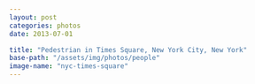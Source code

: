 ```yaml
---
layout: post
categories: photos
date: 2013-07-01

title: "Pedestrian in Times Square, New York City, New York"
base-path: "/assets/img/photos/people"
image-name: "nyc-times-square"
---
```

